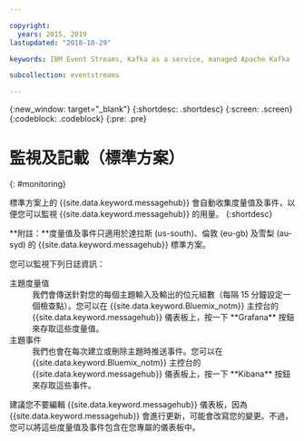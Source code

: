 ```yaml
---

copyright:
  years: 2015, 2019
lastupdated: "2018-10-29"

keywords: IBM Event Streams, Kafka as a service, managed Apache Kafka

subcollection: eventstreams

---
```


{:new_window: target="_blank"}
{:shortdesc: .shortdesc}
{:screen: .screen}
{:codeblock: .codeblock}
{:pre: .pre}


# 監視及記載（標準方案）
{: #monitoring}

標準方案上的 {{site.data.keyword.messagehub}} 會自動收集度量值及事件，以便您可以監視 {{site.data.keyword.messagehub}} 的用量。
{:shortdesc}

**附註：**度量值及事件只適用於達拉斯 (us-south)、倫敦 (eu-gb) 及雪梨 (au-syd) 的 {{site.data.keyword.messagehub}} 標準方案。 


您可以監視下列日誌資訊：

<dl>
<dt>主題度量值</dt>
<dd>我們會傳送針對您的每個主題輸入及輸出的位元組數（每隔 15 分鐘設定一個檢查點）。您可以在 {{site.data.keyword.Bluemix_notm}} 主控台的 {{site.data.keyword.messagehub}} 儀表板上，按一下
**Grafana** 按鈕來存取這些度量值。
</dd>
<dt>主題事件</dt>
<dd>我們也會在每次建立或刪除主題時推送事件。您可以在 {{site.data.keyword.Bluemix_notm}} 主控台的 {{site.data.keyword.messagehub}} 儀表板上，按一下
**Kibana** 按鈕來存取這些事件。
</dd>
</dl>


建議您不要編輯 {{site.data.keyword.messagehub}} 儀表板，因為 {{site.data.keyword.messagehub}} 會進行更新，可能會改寫您的變更。不過，您可以將這些度量值及事件包含在您專屬的儀表板中。


